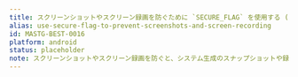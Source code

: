 ```yaml
---
title: スクリーンショットやスクリーン録画を防ぐために `SECURE_FLAG` を使用する (Use `SECURE_FLAG` to Prevent Screenshots and Screen Recording)
alias: use-secure-flag-to-prevent-screenshots-and-screen-recording
id: MASTG-BEST-0016
platform: android
status: placeholder
note: スクリーンショットやスクリーン録画を防ぐと、システム生成のスナップショットや録画で機密データが公開されることを防ぐことができます。
---
```

